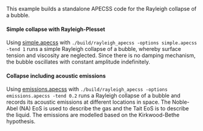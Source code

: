 This example builds a standalone APECSS code for the Rayleigh collapse of a bubble. 

#### Simple collapse with Rayleigh-Plesset
Using [simple.apecss](simple.apecss) with ````./build/rayleigh_apecss -options simple.apecss -tend 1```` runs a simple Rayleigh collapse of a bubble, whereby surface tension and viscosity are neglected. Since there is no damping mechanism, the bubble oscillates with constant amplitude indefinitely.

#### Collapse including acoustic emissions
Using [emissions.apecss](emissions.apecss) with ````./build/rayleigh_apecss -options emissions.apecss -tend 0.2```` runs a Rayleigh collapse of a bubble and records its acoustic emissions at different locations in space. The Noble-Abel (NA) EoS is used to describe the gas and the Tait EoS is to describe the liquid. The emissions are modelled based on the Kirkwood-Bethe hypothesis.